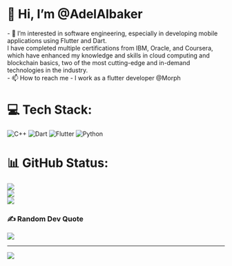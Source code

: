 <h1> 👋 Hi, I’m @AdelAlbaker</h1>
  - 👀 I’m interested in software engineering, especially in developing mobile applications using Flutter and Dart.<br>
  I have completed multiple certifications from IBM, Oracle, and Coursera,<br>
  which have enhanced my knowledge and skills in cloud computing and blockchain basics, two of the most cutting-edge and in-demand technologies in the industry.<br>
  - 📫 How to reach me 
  - I work as a flutter developer @Morph

  # 💻 Tech Stack:
![C++](https://img.shields.io/badge/c++-%2300599C.svg?style=flat&logo=c%2B%2B&logoColor=white) ![Dart](https://img.shields.io/badge/dart-%230175C2.svg?style=flat&logo=dart&logoColor=white) ![Flutter](https://img.shields.io/badge/Flutter-%2302569B.svg?style=flat&logo=Flutter&logoColor=white) 
![Python](https://img.shields.io/badge/python-3670A0?style=flat&logo=python&logoColor=ffdd54)

# 📊 GitHub Status:
![](https://github-readme-stats.vercel.app/api?username=AdelAlbaker&theme=dark&hide_border=false&include_all_commits=true&count_private=false)<br/>
![](https://github-readme-streak-stats.herokuapp.com/?user=AdelAlbaker&theme=dark&hide_border=false)<br/>
![](https://github-readme-stats.vercel.app/api/top-langs/?username=AdelAlbaker&theme=dark&hide_border=false&include_all_commits=true&count_private=false&layout=compact)

### ✍️ Random Dev Quote
![](https://quotes-github-readme.vercel.app/api?type=vetical&theme=dark)

---
[![](https://visitcount.itsvg.in/api?id=AdelAlbaker&icon=0&color=1)](https://visitcount.itsvg.in)

<!---
AdelAlbaker/AdelAlbaker is a ✨ special ✨ repository because its `README.md` (this file) appears on your GitHub profile.
You can click the Preview link to take a look at your changes.
--->
